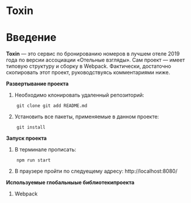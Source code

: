 **Toxin**
==============
# Введение <a name="Introduction"></a>

**Toxin** — это сервис по бронированию номеров в лучшем отеле 2019 года по версии ассоциации «Отельные взгляды». Сам проект — имеет типовую структуру и сборку в Webpack. Фактически, достаточно скопировать этот проект, руководствуясь комментариями ниже. 

**Развертывание проекта**
1. Необходимо клонировать удаленный репозиторий:
```
    git clone git add README.md
```
2. Установить все пакеты, применяемые в данном проекте:
```    
    git install
```
**Запуск проекта** 
1. В терминале прописать: 
```    
    npm run start
```
2. В праузере пройти по следуещему адресу: http://localhost:8080/

**Используемые глобальныые библиотекипроекта** 
1. Webpack


